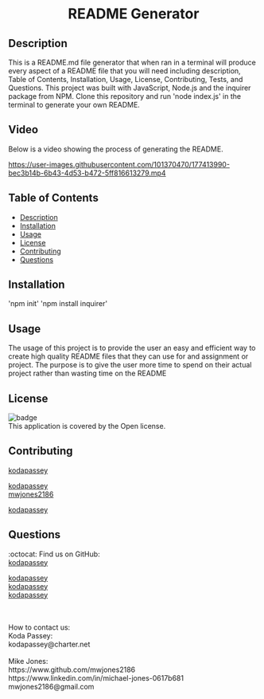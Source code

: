 <h1 align = 'center'>README Generator</h1>

  ## Description
  This is a README.md file generator that when ran in a terminal will produce every aspect of a README file that you will need including description, Table of Contents, Installation, Usage, License, Contributing, Tests, and Questions. This project was built with JavaScript, Node.js and the inquirer package from NPM. Clone this repository and run 'node index.js' in the terminal to generate your own README.
  
  ## Video
  Below is a video showing the process of generating the README.
 
https://user-images.githubusercontent.com/101370470/177413990-bec3b14b-6b43-4d53-b472-5ff816613279.mp4

  ## Table of Contents
  - [Description](#description)
  - [Installation](#installation)
  - [Usage](#usage)
  - [License](#license)
  - [Contributing](#contributing)
  - [Questions](#questions)

  ## Installation
  'npm init'
  'npm install inquirer'
  
  ## Usage
  The usage of this project is to provide the user an easy and efficient way to create high quality README files that they can use for and assignment or project. The purpose is to give the user more time to spend on their actual project rather than wasting time on the README

  ## License
  ![badge](https://img.shields.io/badge/license-Open-brightgreen)
  <br />
  This application is covered by the Open license. 

  ## Contributing
  [kodapassey](https://github.com/kodapassey)<br />

  <!-- add your github username + link here -->
  [kodapassey](https://github.com/kodapassey)<br />
  [mwjones2186](https://github.com/mwjones2186)<br />
  
  [kodapassey](https://github.com/kodapassey)<br />

  ## Questions
  :octocat: Find us on GitHub:  <br />
  [kodapassey](https://github.com/kodapassey)
  <!-- add same link here -->
  [kodapassey](https://github.com/kodapassey) <br />
  [kodapassey](https://github.com/kodapassey) <br />
  [kodapassey](https://github.com/kodapassey) <br />
  
  <br />
  <br />
  How to contact us: <br />
  <!-- add your email here -->
  Koda Passey: <br/>
  kodapassey@charter.net <br/>
  <br/>
  Mike Jones: <br/> 
  https://www.github.com/mwjones2186 <br/>
  https://www.linkedin.com/in/michael-jones-0617b681 <br/>
  mwjones2186@gmail.com <br/>
  

